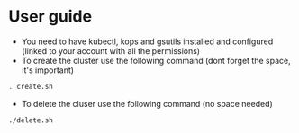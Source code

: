 # User guide
* You need to have kubectl, kops and gsutils installed and configured (linked to your account with all the permissions)
* To create the cluster use the following command (dont forget the space, it's important)
```bash
. create.sh
```
* To delete the cluser use the following command (no space needed)
```bash
./delete.sh
```
